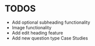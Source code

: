 # TODOS

- Add optional subheading functionality
- Image functionality
- Add edit heading feature
- Add new question type Case Studies